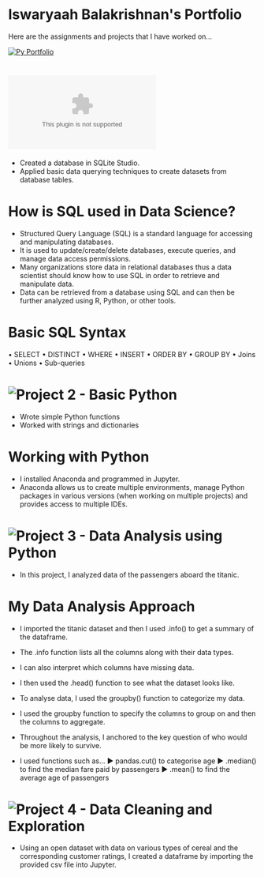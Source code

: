 # Iswaryaah Balakrishnan's Portfolio
Here are the assignments and projects that I have worked on... 

[![Py Portfolio](https://user-images.githubusercontent.com/57941228/190444958-af9fcf93-34e9-4804-a20d-1d03ce7cb2c1.png)](https://github.com/iswaryaah/portfolio/blob/main/images/Py%20Portfolio.png)

# ![Project 1 - SQL](https://github.com/iswaryaah/portfolio/blob/main/project%20files/Assignment%201%20SQL.docx)

* Created a database in SQLite Studio.
* Applied basic data querying techniques to create datasets from database tables.

# How is SQL used in Data Science? 
* Structured Query Language (SQL) is a standard language for accessing and manipulating databases. 
* It is used to update/create/delete databases, execute queries, and manage data access permissions.
* Many organizations store data in relational databases thus a data scientist should know how to use SQL in order to retrieve and manipulate data.
* Data can be retrieved from a database using SQL and can then be further analyzed using R, Python, or other tools.

# Basic SQL Syntax
• SELECT
• DISTINCT
• WHERE
• INSERT
• ORDER BY
• GROUP BY
• Joins
• Unions
• Sub-queries

# ![Project 2 - Basic Python](https://github.com/iswaryaah/portfolio/blob/main/project%20files/Assignment%202.ipynb)

* Wrote simple Python functions
* Worked with strings and dictionaries

# Working with Python
* I installed Anaconda and programmed in Jupyter. 
* Anaconda allows us to create multiple environments, manage Python packages in various versions (when working on
multiple projects) and provides access to multiple IDEs.

# ![Project 3 - Data Analysis using Python](https://github.com/iswaryaah/portfolio/blob/main/project%20files/Assignment%203.ipynb)

* In this project, I analyzed data of the passengers aboard the titanic.

# My Data Analysis Approach
* I imported the titanic dataset and then I used .info() to get a summary of the dataframe. 
* The .info function lists all the columns along with their data types.
* I can also interpret which columns have missing data. 
* I then used the .head() function to see what the dataset looks like. 
* To analyse data, I used the groupby() function to categorize my data.
* I used the groupby function to specify the columns to group on and then the columns to aggregate.

* Throughout the analysis, I anchored to the key question of who would be more likely to survive.
* I used functions such as...
  ► pandas.cut() to categorise age
  ► .median() to find the median fare paid by passengers 
  ► .mean() to find the average age of passengers

# ![Project 4 - Data Cleaning and Exploration](https://github.com/iswaryaah/portfolio/blob/main/project%20files/Assignment%201.ipynb)

* Using an open dataset with data on various types of cereal and the corresponding customer ratings, I created a dataframe by importing the provided csv file into Jupyter.
